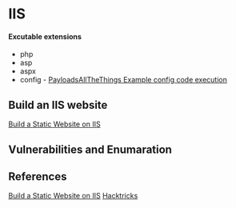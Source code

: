 # IIS 

#### Excutable extensions
- php
- asp
- aspx
- config - [PayloadsAllTheThings Example config code execution](https://github.com/swisskyrepo/PayloadsAllTheThings/blob/master/Upload%20Insecure%20Files/Configuration%20IIS%20web.config/web.config)

## Build an IIS website

[Build a Static Website on IIS](https://learn.microsoft.com/en-us/iis/manage/creating-websites/scenario-build-a-static-website-on-iis)


## Vulnerabilities and Enumaration


## References

[Build a Static Website on IIS](https://learn.microsoft.com/en-us/iis/manage/creating-websites/scenario-build-a-static-website-on-iis)
[Hacktricks](https://book.hacktricks.xyz/network-services-pentesting/pentesting-web/iis-internet-information-services)